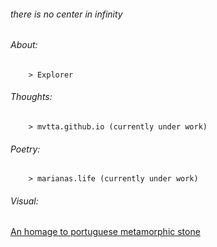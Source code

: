 ###### there is no center in infinity     

###### About:  
        > Explorer  

###### Thoughts:  
        > mvtta.github.io (currently under work)
       
###### Poetry:  
        > marianas.life (currently under work)  

###### Visual:  
[An homage to portuguese metamorphic stone](https://youtu.be/m768mqBnC1E?si=vd9a7WaBh5aG77MP)  

                        
                        
                     
